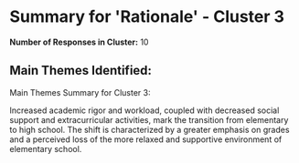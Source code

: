 # Summary for 'Rationale' - Cluster 3

**Number of Responses in Cluster:** 10

## Main Themes Identified:

Main Themes Summary for Cluster 3:

Increased academic rigor and workload, coupled with decreased social support and extracurricular activities, mark the transition from elementary to high school.  The shift is characterized by a greater emphasis on grades and a perceived loss of the more relaxed and supportive environment of elementary school.